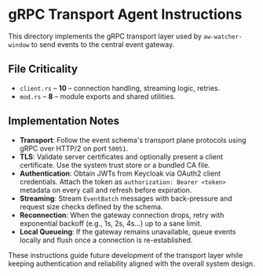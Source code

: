 # gRPC Transport Agent Instructions

This directory implements the gRPC transport layer used by `aw-watcher-window` to send events to the central event gateway.

## File Criticality
- `client.rs` – **10** – connection handling, streaming logic, retries.
- `mod.rs` – **8** – module exports and shared utilities.

## Implementation Notes
- **Transport**: Follow the event schema's transport plane protocols using gRPC over HTTP/2 on port `50051`.
- **TLS**: Validate server certificates and optionally present a client certificate. Use the system trust store or a bundled CA file.
- **Authentication**: Obtain JWTs from Keycloak via OAuth2 client credentials. Attach the token as `authorization: Bearer <token>` metadata on every call and refresh before expiration.
- **Streaming**: Stream `EventBatch` messages with back-pressure and request size checks defined by the schema.
- **Reconnection**: When the gateway connection drops, retry with exponential backoff (e.g., 1s, 2s, 4s…) up to a sane limit.
- **Local Queueing**: If the gateway remains unavailable, queue events locally and flush once a connection is re-established.

These instructions guide future development of the transport layer while keeping authentication and reliability aligned with the overall system design.
